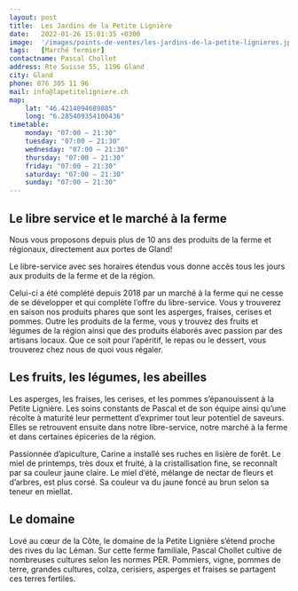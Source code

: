 ```yaml
---
layout: post
title:  Les Jardins de la Petite Lignière
date:   2022-01-26 15:01:35 +0300
image:  '/images/points-de-ventes/les-jardins-de-la-petite-lignieres.jpg'
tags:   [Marché fermier]
contactname: Pascal Chollet
address: Rte Suisse 55, 1196 Gland
city: Gland
phone: 076 305 11 96
mail: info@lapetiteligniere.ch
map:
    lat: "46.4214094689885"
    long: "6.285409354100436"
timetable:
    monday: "07:00 – 21:30"
    tuesday: "07:00 – 21:30"
    wednesday: "07:00 – 21:30"
    thursday: "07:00 – 21:30"
    friday: "07:00 – 21:30"
    saturday: "07:00 – 21:30"
    sunday: "07:00 – 21:30"
---
```


## Le libre service et le marché à la ferme

Nous vous proposons depuis plus de 10 ans des produits de la ferme et régionaux, directement aux portes de Gland!

Le libre-service avec ses horaires étendus vous donne accès tous les jours aux produits de la ferme et de la région.

Celui-ci a été complété depuis 2018 par un marché à la ferme qui ne cesse de se développer et qui complète l’offre du libre-service. Vous y trouverez en saison nos produits phares que sont les asperges, fraises, cerises et pommes.  Outre les produits de la ferme, vous y trouvez des fruits et légumes de la région ainsi que des produits élaborés avec passion par des artisans locaux. Que ce soit pour l’apéritif, le repas ou le dessert, vous trouverez chez nous de quoi vous régaler.

## Les fruits, les légumes, les abeilles

Les asperges, les fraises, les cerises, et les pommes s’épanouissent à la Petite Lignière. Les soins constants de Pascal et de son équipe ainsi qu’une récolte à maturité leur permettent d’exprimer tout leur potentiel de saveurs. Elles se retrouvent ensuite dans notre libre-service, notre marché à la ferme et dans certaines épiceries de la région.

Passionnée d’apiculture, Carine a installé ses ruches en lisière de forêt. Le miel de printemps, très doux et fruité, à la cristallisation fine, se reconnaît par sa couleur jaune claire. Le miel d’été, mélange de nectar de fleurs et d’arbres, est plus corsé. Sa couleur va du jaune foncé au brun selon sa teneur en miellat.

## Le domaine

Lové au cœur de la Côte, le domaine de la Petite Lignière s’étend proche des rives du lac Léman. Sur cette ferme familiale, Pascal Chollet cultive de nombreuses cultures selon les normes PER. Pommiers, vigne, pommes de terre, grandes cultures, colza, cerisiers, asperges et fraises se partagent ces terres fertiles.